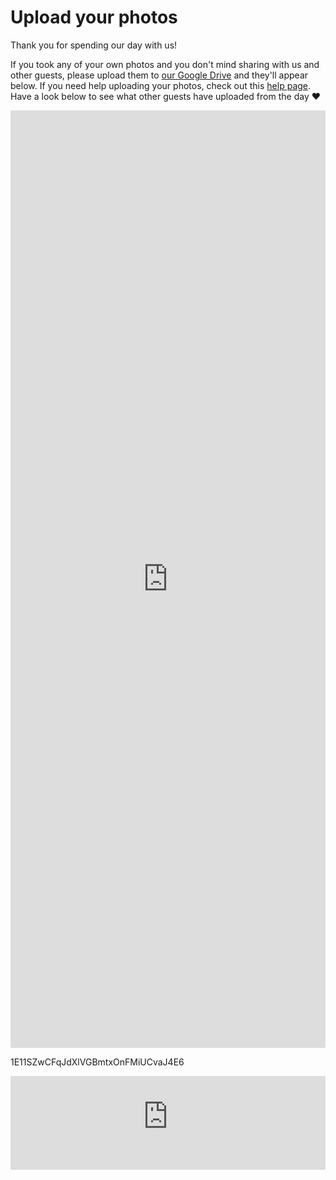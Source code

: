 # Upload your photos

Thank you for spending our day with us!

If you took any of your own photos and you don't mind sharing with us and other guests, please upload them to [our Google Drive](https://drive.google.com/drive/folders/1E11SZwCFqJdXlVGBmtxOnFMiUCvaJ4E6?usp=sharing) and they'll appear below. If you need help uploading your photos, check out this [help page](https://massacciwedding.com/upload-help/). Have a look below to see what other guests have uploaded from the day ♥️

<iframe src="https://drive.google.com/embeddedfolderview?id=1E11SZwCFqJdXlVGBmtxOnFMiUCvaJ4E6#grid" style="width:100%; height:1500px; border:0;"></iframe>

1E11SZwCFqJdXlVGBmtxOnFMiUCvaJ4E6


<iframe src="https://googledriveembedder.collegefam.com/?key=682683466163-0n6mgiknvsg2rtfkrhllc4lbpe9u7r2n.apps.googleusercontent.com&folderid=1E11SZwCFqJdXlVGBmtxOnFMiUCvaJ4E6" style="border:none;" width="100%"></iframe>

